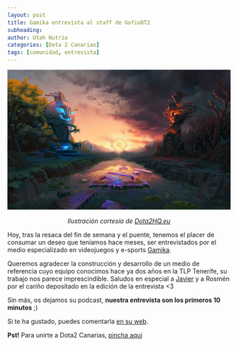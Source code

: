 ```yaml
---
layout: post
title: Gamika entrevista al staff de GofioDT2
subheading: 
author: Utah Nutria
categories: [Dota 2 Canarias]
tags: [comunidad, entrevista]
---
```

![Ilustración cortesía de Dota2HQ.eu](/assets/images/2016/11/dota2hq.eu-dota-2-wallpaper-the-calm-before-the-horn-P.jpg)

<p align="center"><i>Ilustración cortesía de <a href="http://dota2hq.eu/dota-2-wallpaper-the-calm-before-the-horn/">Dota2HQ.eu</a></i></p>

Hoy, tras la resaca del fin de semana y el puente, tenemos el placer de consumar un deseo que teníamos hace meses, ser entrevistados por el medio especializado en videojuegos y e-sports [Gamika](http://gamika.es/podcast/gamika-podcast-temporada-2-programa-3/).

Queremos agradecer la construcción y desarrollo de un medio de referencia cuyo equipo conocimos hace ya dos años en la TLP Tenerife, su trabajo nos parece imprescindible. Saludos en especial a [Javier](https://twitter.com/SelectFool) y a Rosmén por el cariño depositado en la edición de la entrevista <3

Sin más, os dejamos su podcast, **nuestra entrevista son los primeros 10 minutos** ;)

Si te ha gustado, puedes comentarla [en su web](http://gamika.es/podcast/gamika-podcast-temporada-2-programa-3/).

**Pst!** Para unirte a Dota2 Canarias, [pincha aquí](/unete)
